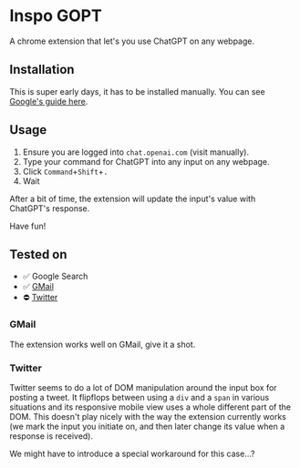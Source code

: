 # Inspo GOPT

A chrome extension that let's you use ChatGPT on any webpage.

## Installation

This is super early days, it has to be installed manually. You can see [Google's guide here](https://developer.chrome.com/docs/extensions/mv3/getstarted/development-basics/#load-unpacked).

## Usage

1. Ensure you are logged into `chat.openai.com` (visit manually).
2. Type your command for ChatGPT into any input on any webpage.
3. Click `Command`+`Shift`+`.`
4. Wait

After a bit of time, the extension will update the input's value with ChatGPT's response.

Have fun!

## Tested on

- ✅ Google Search
- ✅ [GMail](#gmail)
- ⛔ [Twitter](#twitter)


### GMail

The extension works well on GMail, give it a shot.

### Twitter

Twitter seems to do a lot of DOM manipulation around the input box for posting a tweet. It flipflops between using a `div` and a `span` in various situations and its responsive mobile view uses a whole different part of the DOM. This doesn't play nicely with the way the extension currently works (we mark the input you initiate on, and then later change its value when a response is received).

We might have to introduce a special workaround for this case...?